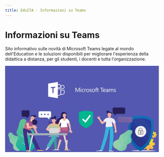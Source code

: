 ```yaml
---
title: EduITA - Informazioni su Teams
---
```


# Informazioni su Teams
Sito informativo sulle novità di Microsoft Teams legate al mondo dell'Education e le soluzioni disponibili per migliorare l'esperienza della didattica a distanza, per gli studenti, i docenti e tutta l'organizzazione.

![Microsoft Teams](assets/img/microsoft-teams-compliance.compressed.jpg)
